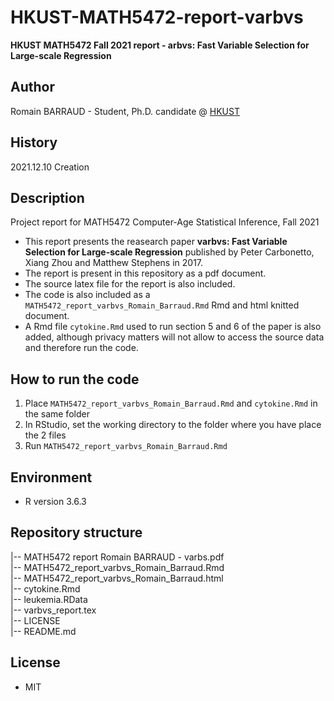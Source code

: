 # HKUST-MATH5472-report-varbvs

**HKUST MATH5472 Fall 2021 report - arbvs: Fast Variable Selection for Large-scale Regression**

## **Author**

Romain BARRAUD - Student, Ph.D. candidate @ [HKUST](https://hkust.edu.hk/)</br>

## **History**

2021.12.10 Creation</br>

## **Description**

Project report for MATH5472 Computer-Age Statistical Inference, Fall 2021

- This report presents the reasearch paper **varbvs: Fast Variable Selection for Large-scale Regression** published by Peter Carbonetto, Xiang Zhou and Matthew Stephens in 2017.
- The report is present in this repository as a pdf document.
- The source latex file for the report is also included.
- The code is also included as a `MATH5472_report_varbvs_Romain_Barraud.Rmd` Rmd and html knitted document.
- A Rmd file `cytokine.Rmd` used to run section 5 and 6 of the paper is also added, although privacy matters will not allow to access the source data and therefore run the code.

## **How to run the code**
1. Place `MATH5472_report_varbvs_Romain_Barraud.Rmd` and `cytokine.Rmd` in the same folder
2. In RStudio, set the working directory to the folder where you have place the 2 files
3. Run `MATH5472_report_varbvs_Romain_Barraud.Rmd`

## **Environment**

- R version 3.6.3

## **Repository structure**

|-- MATH5472 report Romain BARRAUD - varbs.pdf  
|-- MATH5472_report_varbvs_Romain_Barraud.Rmd  
|-- MATH5472_report_varbvs_Romain_Barraud.html  
|-- cytokine.Rmd  
|-- leukemia.RData  
|-- varbvs_report.tex  
|-- LICENSE  
|-- README.md  

## License

 - MIT


